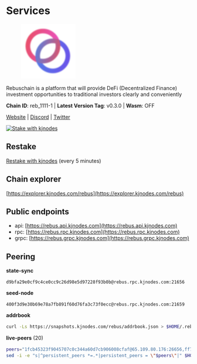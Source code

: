 # Services

<figure><img src="https://raw.githubusercontent.com/kj89/cosmos-images/main/logos/rebus.png" width="150" alt=""><figcaption></figcaption></figure>

Rebuschain is a platform that will provide DeFi (Decentralized Finance)  investment opportunities to traditional investors clearly and conveniently

**Chain ID**: reb_1111-1 | **Latest Version Tag**: v0.3.0 | **Wasm**: OFF

[Website](https://www.rebuschain.com) | [Discord](https://discord.gg/rebuschain) | [Twitter](https://twitter.com/RebusChain)

[![Stake with kjnodes](https://i.ibb.co/cr44Q8j/button-stake-with-kjnodes.png)](https://restake.app/rebus/rebusvaloper1vndzy8y55ylgpmmsc34uy8rm6kqlml6ffs9lrv)

## Restake

[Restake with kjnodes](https://restake.app/rebus/rebusvaloper1vndzy8y55ylgpmmsc34uy8rm6kqlml6ffs9lrv) (every 5 minutes)
## Chain explorer
[https://explorer.kjnodes.com/rebus](https://explorer.kjnodes.com/rebus)

## Public endpoints

* api: [https://rebus.api.kjnodes.com](https://rebus.api.kjnodes.com)
* rpc: [https://rebus.rpc.kjnodes.com](https://rebus.rpc.kjnodes.com)
* grpc: [https://rebus.grpc.kjnodes.com](https://rebus.grpc.kjnodes.com)

## Peering

**state-sync**

```text
d9bfa29e0cf9c4ce0cc9c26d98e5d97228f93b0b@rebus.rpc.kjnodes.com:21656
```

**seed-node**

```text
400f3d9e30b69e78a7fb891f60d76fa3c73f0ecc@rebus.rpc.kjnodes.com:21659
```

**addrbook**
```bash
curl -Ls https://snapshots.kjnodes.com/rebus/addrbook.json > $HOME/.rebusd/config/addrbook.json
```

**live-peers** (20)
```bash
peers="1fcb45323f9045707c0c344a60d7cb906008cfaf@65.109.80.176:26656,ff7031f45a97600076f72b9318167e3dfcd2a17e@65.21.136.170:52656,87102b5dd22c1d17f97197c078f23726ae3c6214@91.157.60.253:26656,c126eed9cfede7802d78f570fec8175835309a73@141.95.127.146:26656,ff7621be29e39e9fdf07f2501e1a217201ca29ee@213.239.207.175:39656,faf349e185255c4aa2786da4f8ac70ea13849db0@169.155.45.128:26656,8f023504e27873141164b6fbf1c4b788ff8d533b@159.69.200.24:26656,3e319c765b7b48d518a2e3218efc317234b81681@142.132.159.188:26656,69e27ab9b46350654805df3ea8d9ac2f00af4e4c@38.242.244.85:26656,ae67d4c37632435e0d5f27041f50af20d227bdc2@93.170.72.118:21656,6daeb8cfea285f561e167a0d94718b61e2cf7944@5.189.187.36:21656,ebc4d27be0c87f537b44250c2e22ad349dc59fb6@158.69.116.134:26656,b1dcbb37514fbe215be54079e71aa39dac7fd0ae@64.5.123.203:26656,17779ded6b3dc2f31d6c6f40cc6f07d802753ba7@78.47.153.128:26656,d28516746773bfaeca4efa5537c0bf5990b8828e@65.21.229.33:27656,05483a7ec0160b17de1ad8e7793c7502e70e5525@146.59.85.223:17256,ce38728ac38ebbb4a72d496d42f8e9030af441d7@162.19.137.25:26656,cd71aa366822800a2aa7051fae69127f78b3f203@188.165.225.226:26656,34e3178b6e0f25451fd690c15fc199d5a9bdfb9b@15.204.197.11:26656,d9bfa29e0cf9c4ce0cc9c26d98e5d97228f93b0b@65.109.88.38:21656"
sed -i -e "s|^persistent_peers *=.*|persistent_peers = \"$peers\"|" $HOME/.rebusd/config/config.toml
```
